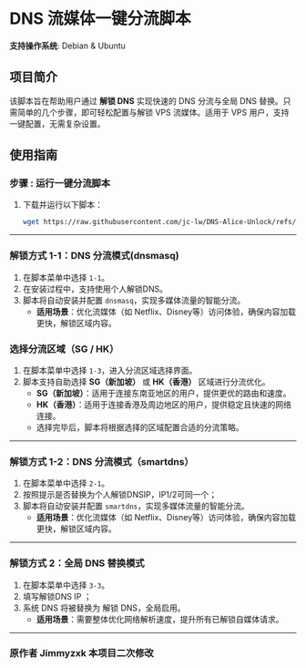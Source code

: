 # DNS 流媒体一键分流脚本

**支持操作系统**: Debian & Ubuntu

## 项目简介

该脚本旨在帮助用户通过 **解锁 DNS** 实现快速的 DNS 分流与全局 DNS 替换。只需简单的几个步骤，即可轻松配置与解锁  VPS 流媒体。适用于 VPS 用户，支持一键配置，无需复杂设置。

## 使用指南


### 步骤 : 运行一键分流脚本
1. 下载并运行以下脚本：
   ```bash
   wget https://raw.githubusercontent.com/jc-lw/DNS-Alice-Unlock/refs/heads/main/dns-unlock.sh && bash dns-unlock.sh


---

### 解锁方式 1-1：DNS 分流模式(dnsmasq)
1. 在脚本菜单中选择 `1-1`。
2. 在安装过程中，支持使用个人解锁DNS。
3. 脚本将自动安装并配置 `dnsmasq`，实现多媒体流量的智能分流。
   - **适用场景**：优化流媒体（如 Netflix、Disney等）访问体验，确保内容加载更快，解锁区域内容。
  
### 选择分流区域（SG / HK）
1. 在脚本菜单中选择 `1-3`，进入分流区域选择界面。
2. 脚本支持自助选择 **SG（新加坡）** 或 **HK（香港）** 区域进行分流优化。
   - **SG（新加坡）**：适用于连接东南亚地区的用户，提供更优的路由和速度。
   - **HK（香港）**：适用于连接香港及周边地区的用户，提供稳定且快速的网络连接。
   - 选择完毕后，脚本将根据选择的区域配置合适的分流策略。

---

### 解锁方式 1-2：DNS 分流模式（smartdns）
1. 在脚本菜单中选择 `2-1`。
2. 按照提示是否替换为个人解锁DNSIP，IP1/2可同一个；
3. 脚本将自动安装并配置 `smartdns`，实现多媒体流量的智能分流。
   - **适用场景**：优化流媒体（如 Netflix、Disney等）访问体验，确保内容加载更快，解锁区域内容。

---

### 解锁方式 2：全局 DNS 替换模式
1. 在脚本菜单中选择 `3-3`。
2. 填写解锁DNS IP ；
3. 系统 DNS 将被替换为 解锁 DNS，全局启用。
   - **适用场景**：需要整体优化网络解析速度，提升所有已解锁自媒体请求。

---

### 原作者 Jimmyzxk  本项目二次修改

